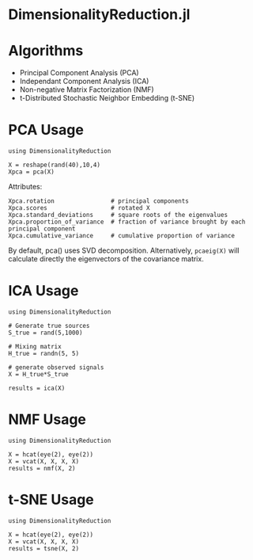 DimensionalityReduction.jl
==========================

# Algorithms

* Principal Component Analysis (PCA)
* Independant Component Analysis (ICA)
* Non-negative Matrix Factorization (NMF)
* t-Distributed Stochastic Neighbor Embedding (t-SNE)

# PCA Usage

    using DimensionalityReduction

    X = reshape(rand(40),10,4)
    Xpca = pca(X)

Attributes:

    Xpca.rotation                # principal components
    Xpca.scores                  # rotated X
    Xpca.standard_deviations     # square roots of the eigenvalues
    Xpca.proportion_of_variance  # fraction of variance brought by each principal component
    Xpca.cumulative_variance     # cumulative proportion of variance

By default, pca() uses SVD decomposition. Alternatively, `pcaeig(X)` will calculate
directly the eigenvectors of the covariance matrix.

# ICA Usage

    using DimensionalityReduction

    # Generate true sources
    S_true = rand(5,1000)

    # Mixing matrix
    H_true = randn(5, 5)

    # generate observed signals
    X = H_true*S_true

    results = ica(X)

# NMF Usage

    using DimensionalityReduction

    X = hcat(eye(2), eye(2))
    X = vcat(X, X, X, X)
    results = nmf(X, 2)

# t-SNE Usage

    using DimensionalityReduction

    X = hcat(eye(2), eye(2))
    X = vcat(X, X, X, X)
    results = tsne(X, 2)
